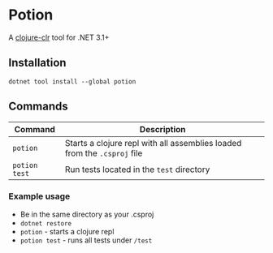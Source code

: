 # Potion

A [clojure-clr](https://github.com/clojure/clojure-clr) tool for .NET 3.1+

## Installation
`dotnet tool install --global potion`

## Commands
| Command | Description |
| ------- | ----------- |
| `potion` | Starts a clojure repl with all assemblies loaded from the `.csproj` file |
| `potion test` | Run tests located in the `test` directory |

### Example usage
* Be in the same directory as your .csproj  
* `dotnet restore`
* `potion` - starts a clojure repl
* `potion test` - runs all tests under `/test`
